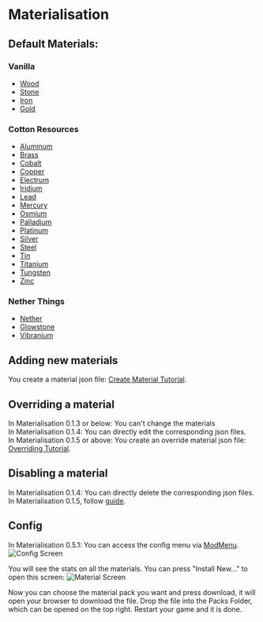 # Materialisation

## Default Materials:
### Vanilla
- [Wood](https://shedaniel.me/MaterialisationData/wood)
- [Stone](https://shedaniel.me/MaterialisationData/stone)
- [Iron](https://shedaniel.me/MaterialisationData/iron)
- [Gold](https://shedaniel.me/MaterialisationData/gold)

### Cotton Resources
- [Aluminum](https://shedaniel.me/MaterialisationData/aluminum)
- [Brass](https://shedaniel.me/MaterialisationData/brass)
- [Cobalt](https://shedaniel.me/MaterialisationData/cobalt)
- [Copper](https://shedaniel.me/MaterialisationData/copper)
- [Electrum](https://shedaniel.me/MaterialisationData/electrum)
- [Iridium](https://shedaniel.me/MaterialisationData/iridium)
- [Lead](https://shedaniel.me/MaterialisationData/lead)
- [Mercury](https://shedaniel.me/MaterialisationData/mercury)
- [Osmium](https://shedaniel.me/MaterialisationData/osmium)
- [Palladium](https://shedaniel.me/MaterialisationData/palladium)
- [Platinum](https://shedaniel.me/MaterialisationData/platinum)
- [Silver](https://shedaniel.me/MaterialisationData/silver)
- [Steel](https://shedaniel.me/MaterialisationData/steel)
- [Tin](https://shedaniel.me/MaterialisationData/tin)
- [Titanium](https://shedaniel.me/MaterialisationData/titanium)
- [Tungsten](https://shedaniel.me/MaterialisationData/tungsten)
- [Zinc](https://shedaniel.me/MaterialisationData/zinc)

### Nether Things
- [Nether](https://shedaniel.me/MaterialisationData/nether)
- [Glowstone](https://shedaniel.me/MaterialisationData/glowstone)
- [Vibranium](https://shedaniel.me/MaterialisationData/vibranium)

## Adding new materials
You create a material json file: [Create Material Tutorial](https://shedaniel.me/MaterialisationData/new_material).
  

## Overriding a material
In Materialisation 0.1.3 or below: You can't change the materials <br>
In Materialisation 0.1.4: You can directly edit the corresponding json files. <br>
In Materialisation 0.1.5 or above: You create an override material json file: [Overriding Tutorial](https://shedaniel.me/MaterialisationData/overriding_a_material).

## Disabling a material
In Materialisation 0.1.4: You can directly delete the corresponding json files. <br>
In Materialisation 0.1.5, follow [guide](https://shedaniel.me/MaterialisationData/disabling_a_material).

## Config
In Materialisation 0.5.1: You can access the config menu via [ModMenu](https://www.curseforge.com/minecraft/mc-mods/modmenu).
![Config Screen](https://i.imgur.com/uGRrHQ8.png)

You will see the stats on all the materials. You can press "Install New..." to open this screen:
![Material Screen](https://i.imgur.com/4Ii0ASs.png)

Now you can choose the material pack you want and press download, it will open your browser to download the file. Drop the file into the Packs Folder, which can be opened on the top right. Restart your game and it is done.
